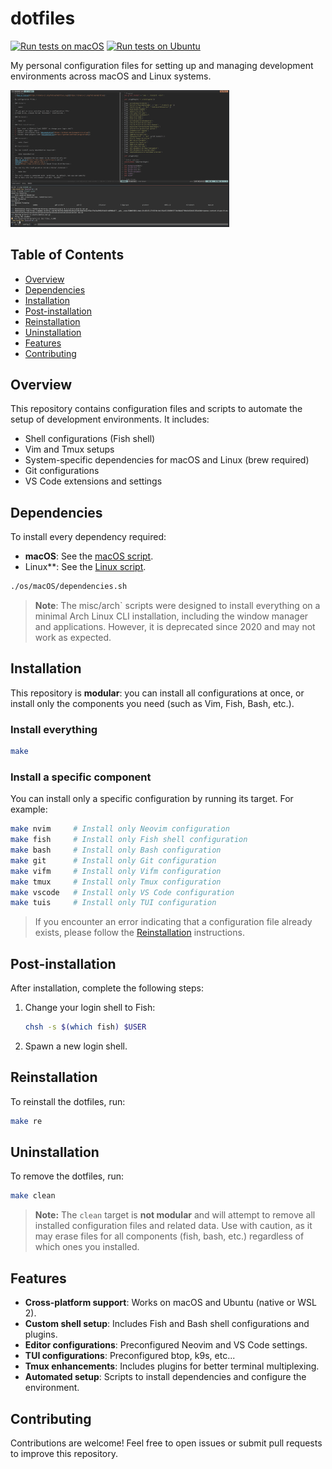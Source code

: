 # dotfiles

[![Run tests on macOS](https://github.com/foliea/dotfiles/actions/workflows/test-macOS.yml/badge.svg)](https://github.com/foliea/dotfiles/actions/workflows/test-macOS.yml)
[![Run tests on Ubuntu](https://github.com/foliea/dotfiles/actions/workflows/test-ubuntu.yml/badge.svg)](https://github.com/foliea/dotfiles/actions/workflows/test-ubuntu.yml)

My personal configuration files for setting up and managing development environments across macOS and Linux systems.

<img src="/images/env.png" width="350"/>

## Table of Contents

- [Overview](#overview)
- [Dependencies](#dependencies)
- [Installation](#installation)
- [Post-installation](#post-installation)
- [Reinstallation](#reinstallation)
- [Uninstallation](#uninstallation)
- [Features](#features)
- [Contributing](#contributing)

## Overview

This repository contains configuration files and scripts to automate the setup of development environments. It includes:

- Shell configurations (Fish shell)
- Vim and Tmux setups
- System-specific dependencies for macOS and Linux (brew required)
- Git configurations
- VS Code extensions and settings

## Dependencies

To install every dependency required:

- **macOS**: See the [macOS script](os/macOS/dependencies.sh).
- Linux**: See the [Linux script](os/linux/dependencies.sh).

```bash
./os/macOS/dependencies.sh
```

> **Note**: The misc/arch` scripts were designed to install everything on a minimal Arch Linux CLI installation, including the window manager and applications. However, it is deprecated since 2020 and may not work as expected.

## Installation

This repository is **modular**: you can install all configurations at once, or install only the components you need (such as Vim, Fish, Bash, etc.).

### Install everything

```bash
make
```

### Install a specific component

You can install only a specific configuration by running its target. For example:

```bash
make nvim     # Install only Neovim configuration
make fish     # Install only Fish shell configuration
make bash     # Install only Bash configuration
make git      # Install only Git configuration
make vifm     # Install only Vifm configuration
make tmux     # Install only Tmux configuration
make vscode   # Install only VS Code configuration
make tuis     # Install only TUI configuration
```

> If you encounter an error indicating that a configuration file already exists, please follow the [Reinstallation](#reinstallation) instructions.

## Post-installation

After installation, complete the following steps:

1. Change your login shell to Fish:
   ```bash
   chsh -s $(which fish) $USER
   ```
2. Spawn a new login shell.

## Reinstallation

To reinstall the dotfiles, run:

```bash
make re
```

## Uninstallation

To remove the dotfiles, run:

```bash
make clean
```

> **Note:** The `clean` target is **not modular** and will attempt to remove all installed configuration files and related data. Use with caution, as it may erase files for all components (fish, bash, etc.) regardless of which ones you installed.

## Features

- **Cross-platform support**: Works on macOS and Ubuntu (native or WSL 2).
- **Custom shell setup**: Includes Fish and Bash shell configurations and plugins.
- **Editor configurations**: Preconfigured Neovim and VS Code settings.
- **TUI configurations**: Preconfigured btop, k9s, etc...
- **Tmux enhancements**: Includes plugins for better terminal multiplexing.
- **Automated setup**: Scripts to install dependencies and configure the environment.

## Contributing

Contributions are welcome! Feel free to open issues or submit pull requests to improve this repository.

